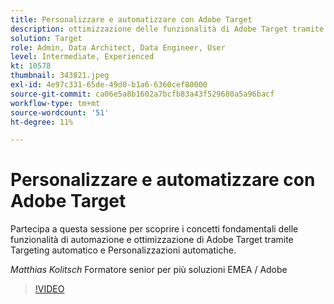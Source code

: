 ```yaml
---
title: Personalizzare e automatizzare con Adobe Target
description: ottimizzazione delle funzionalità di Adobe Target tramite Targeting automatico e Personalizzazioni automatiche
solution: Target
role: Admin, Data Architect, Data Engineer, User
level: Intermediate, Experienced
kt: 10578
thumbnail: 343821.jpeg
exl-id: 4e97c331-65de-49d0-b1a6-6360cef80000
source-git-commit: ca06e5a8b1602a7bcfb83a43f529680a5a96bacf
workflow-type: tm+mt
source-wordcount: '51'
ht-degree: 11%

---
```


# Personalizzare e automatizzare con Adobe Target

Partecipa a questa sessione per scoprire i concetti fondamentali delle funzionalità di automazione e ottimizzazione di Adobe Target tramite Targeting automatico e Personalizzazioni automatiche.

*Matthias Kolitsch* Formatore senior per più soluzioni EMEA / Adobe

>[!VIDEO](https://video.tv.adobe.com/v/343821/?quality=12&learn=on)
